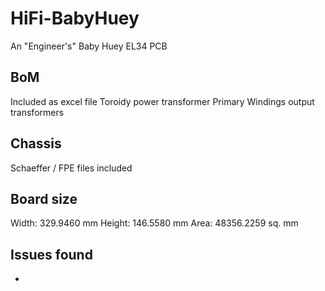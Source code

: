 # HiFi-BabyHuey
An "Engineer's" Baby Huey EL34 PCB

## BoM
Included as excel file
Toroidy power transformer
Primary Windings output transformers

## Chassis
Schaeffer / FPE files included

## Board size
Width:	329.9460 mm 
Height:	146.5580 mm 
Area:	48356.2259 sq. mm

## Issues  found
- 